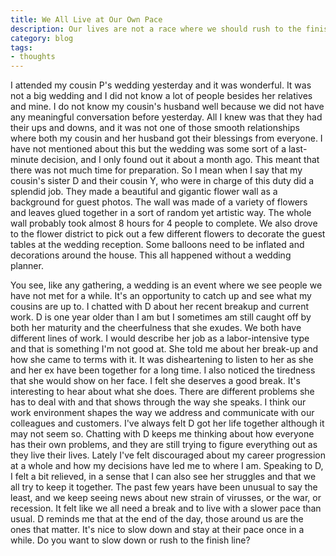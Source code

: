 ```yaml
---
title: We All Live at Our Own Pace
description: Our lives are not a race where we should rush to the finish line.
category: blog
tags:
- thoughts
---
```


I attended my cousin P's wedding yesterday and it was wonderful. It was not a big wedding and I did not know a lot of people besides her relatives and mine. I do not know my cousin's husband well because we did not have any meaningful conversation before yesterday. All I knew was that they had their ups and downs, and it was not one of those smooth relationships where both my cousin and her husband got their blessings from everyone. I have not mentioned about this but the wedding was some sort of a last-minute decision, and I only found out it about a month ago. This meant that there was not much time for preparation. So I mean when I say that my cousin's sister D and their cousin Y, who were in charge of this duty did a splendid job. They made a beautiful and gigantic flower wall as a background for guest photos. The wall was made of a variety of flowers and leaves glued together in a sort of random yet artistic way. The whole wall probably took almost 8 hours for 4 people to complete. We also drove to the flower district to pick out a few different flowers to decorate the guest tables at the wedding reception. Some balloons need to be inflated and decorations around the house. This all happened without a wedding planner.

You see, like any gathering, a wedding is an event where we see people we have not met for a while. It's an opportunity to catch up and see what my cousins are up to. I chatted with D about her recent breakup and current work. D is one year older than I am but I sometimes am still caught off by both her maturity and the cheerfulness that she exudes. We both have different lines of work. I would describe her job as a labor-intensive type and that is something I'm not good at. She told me about her break-up and how she came to terms with it. It was disheartening to listen to her as she and her ex have been together for a long time. I also noticed the tiredness that she would show on her face. I felt she deserves a good break. It's interesting to hear about what she does. There are different problems she has to deal with and that shows through the way she speaks. I think our work environment shapes the way we address and communicate with our colleagues and customers. I've always felt D got her life together although it may not seem so. Chatting with D keeps me thinking about how everyone has their own problems, and they are still trying to figure everything out as they live their lives. Lately I've felt discouraged about my career progression at a whole and how my decisions have led me to where I am. Speaking to D, I felt a bit relieved, in a sense that I can also see her struggles and that we all try to keep it together. The past few years have been unusual to say the least, and we keep seeing news about new strain of virusses, or the war, or recession. It felt like we all need a break and to live with a slower pace than usual. D reminds me that at the end of the day, those around us are the ones that matter. It's nice to slow down and stay at their pace once in a while. Do you want to slow down or rush to the finish line?
